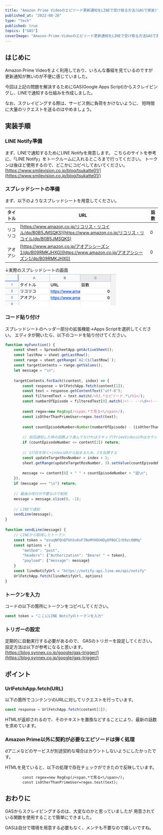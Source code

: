 ```yaml
---
title: "Amazon Prime Videoのエピソード更新通知をLINEで受け取る方法(GASで実装)"
published_at: "2022-08-26"
type: "tech"
published: true
topics: ["GAS"]
coverImage: "Amazon-Prime-Videoのエピソード更新通知をLINEで受け取る方法GASで実装.jpg"
---
```


## はじめに

Amazon Prime Videoをよく利用しており、いろんな番組を見ているのですが 更新通知が無いのが不便に感じていました。

今回は上記の問題を解決するためにGAS(Google Apps Script)からスクレイピングし、LINEで通知する仕組みを作成しました。

なお、スクレイピングする際は、サービス側に負荷をかけないように、 短時間に大量のリクエストを送るのはやめましょう。

## 実装手順

### LINE Notify準備

まず、LINEで通知するためにLINE Notifyを用意します。 こちらのサイトを参考に、「LINE Notify」をトークルームに入れるところまで行ってください。 トークンは後ほど使用するので、どこかにコピペしておいてください。 [https://www.smilevision.co.jp/blog/tsukatte01/](https://www.smilevision.co.jp/blog/tsukatte01/)

### スプレッドシートの準備

まず、以下のようなスプレッドシートを用意してください。

| タイトル | URL | 話数 |
| --- | --- | --- |
| リコリコ | [https://www.amazon.co.jp/リコリス・リコイル/dp/B0B5JMSQKS](https://www.amazon.co.jp/リコリス・リコイル/dp/B0B5JMSQKS) | 0 |
| アオアシ | [https://www.amazon.co.jp/アオアシシーズン1/dp/B09RMKJHXG](https://www.amazon.co.jp/アオアシシーズン1/dp/B09RMKJHXG) | 0 |

↓実際のスプレッドシートの画面 ![スプレッドシートの準備](/images/スプレッドシートの準備.png)

### コード貼り付け

スプレッドシートのヘッダー部分の拡張機能->Apps Scriptを選択してください。 エディタが開いたら、以下のコードを貼り付けてください。

```javascript
function myFunction() {
    const sheet = SpreadsheetApp.getActiveSheet();
    const lastRow = sheet.getLastRow();
    const range = sheet.getRange(`A2:C${lastRow}`);
    const targetContents = range.getValues();
    let message = "\n";

    targetContents.forEach((content, index) => {
        const response = UrlFetchApp.fetch(content[1]);
        const text = response.getContentText("utf-8");
        const filteredText = text.match(/<h1.*エピソード.*\/h1>/);
        const numberOfEpisode = filteredText[0].match(/<!-- -->\d+<!-- -->/)[0].replaceAll("<!-- -->", "");

        const regex=new RegExp(/<span.*で見る<\/span>/);
        const isOtherThanPrimeUser=regex.test(text);

        const countEpisodeNumber=Number(numberOfEpisode) - (isOtherThanPrimeUser?1:0);

        // 前回通知した時の話数より進んでなければスキップ(PrimeVideo以外はカウントから弾く)
        if (countEpisodeNumber <= content[2]) return;

        // 1行目を除く+indexは0から始まるため、2を加算する
        const updateTargetRosNumber = index + 2;
        sheet.getRange(updateTargetRosNumber, 3).setValue(countEpisodeNumber);

        message += content[0] + " " + countEpisodeNumber + "話\n";
    });
    if (message === "\n") return;

    // 最後の改行が不要なので削除
    message = message.slice(0, -1);

    // LINEで通知
    sendLine(message);
}

function sendLine(message) {
    // LINEから取得したトークン
    const token = "evuqNFQnQfkhSv6sF7BoMYHOU4DyDFBGC1rD9zc0BMq"
    const options = {
        "method": "post",
        "headers": {"Authorization": "Bearer " + token},
        "payload": {"message": message}
    }
    const lineNotifyUrl = "https://notify-api.line.me/api/notify"
    UrlFetchApp.fetch(lineNotifyUrl, options)
}
```

### トークンを入力

コードの以下の箇所にトークンをコピペしてください。

```javascript
const token = "ここにLINE Notifyのトークンを入力"
```

### トリガーの設定

定期的に自動実行する必要があるので、 GASのトリガーを設定してください。 設定方法は以下が参考になると思います。 [https://blog.synnex.co.jp/google/gas-trigger/](https://blog.synnex.co.jp/google/gas-trigger/)

## ポイント

### UrlFetchApp.fetch(URL)

以下の箇所でコンテンツのURLに対してリクエストを行っています。

```javascript
const response = UrlFetchApp.fetch(content[1]);
```

HTMLが返却されるので、そのテキストを置換などすることにより、最新の話数を求めています。

### Amazon Prime以外に契約が必要なエピソードは弾く処理

dアニメなどのサービスが別途契約な場合はカウントしないようにしたかったです。

HTMLを見ていると、以下の処理で存在チェックができたので反映しています。

```
        const regex=new RegExp(/<span.*で見る<\/span>/);
        const isOtherThanPrimeUser=regex.test(text);
```

## おわりに

GASからスクレイピングするのは、大変なのかと思っていましたが 用意されている関数を使用することで簡単にできました。

GASは自分で環境を用意する必要もなく、メンテも不要なので嬉しいですね。
